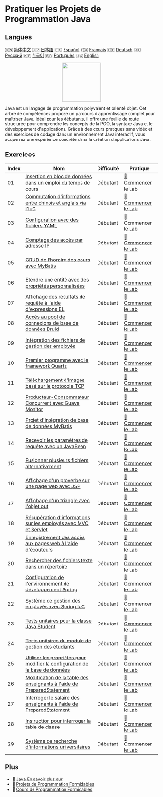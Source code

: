# Pratiquer les Projets de Programmation Java

## Langues

🇨🇳 [简体中文](README_zh.md) 🇯🇵 [日本語](README_ja.md) 🇪🇸 [Español](README_es.md) 🇫🇷 [Français](README_fr.md) 🇩🇪 [Deutsch](README_de.md) 🇷🇺 [Русский](README_ru.md) 🇰🇷 [한국어](README_ko.md) 🇧🇷 [Português](README_pt.md) 🇺🇸 [English](README.md) 

<div align="center">
<img width="128px" src="https://file.labex.io/path/vBtgM8cNsQFn.png">
</div>

Java est un langage de programmation polyvalent et orienté objet. Cet arbre de compétences propose un parcours d'apprentissage complet pour maîtriser Java. Idéal pour les débutants, il offre une feuille de route structurée pour comprendre les concepts de la POO, la syntaxe Java et le développement d'applications. Grâce à des cours pratiques sans vidéo et des exercices de codage dans un environnement Java interactif, vous acquerrez une expérience concrète dans la création d'applications Java.

## Exercices

|   Index | Nom                                                                                                                                                                 | Difficulté   | Pratique                                                                                                       |
|---------|---------------------------------------------------------------------------------------------------------------------------------------------------------------------|--------------|----------------------------------------------------------------------------------------------------------------|
|      01 | [Insertion en bloc de données dans un emploi du temps de cours](https://labex.io/fr/courses/project-bulk-insert-data-into-course-schedule)                          | Débutant     | [🚀 Commencer le Lab](https://labex.io/fr/courses/project-bulk-insert-data-into-course-schedule)               |
|      02 | [Commutation d'informations entre chinois et anglais via l'IoC](https://labex.io/fr/courses/project-chinese-english-information-switching-via-ioc)                  | Débutant     | [🚀 Commencer le Lab](https://labex.io/fr/courses/project-chinese-english-information-switching-via-ioc)       |
|      03 | [Configuration avec des fichiers YAML](https://labex.io/fr/courses/project-configuring-with-yaml-files)                                                             | Débutant     | [🚀 Commencer le Lab](https://labex.io/fr/courses/project-configuring-with-yaml-files)                         |
|      04 | [Comptage des accès par adresse IP](https://labex.io/fr/courses/project-counting-access-times-by-ip)                                                                | Débutant     | [🚀 Commencer le Lab](https://labex.io/fr/courses/project-counting-access-times-by-ip)                         |
|      05 | [CRUD de l'horaire des cours avec MyBatis](https://labex.io/fr/courses/project-course-schedule-crud-with-mybatis)                                                   | Débutant     | [🚀 Commencer le Lab](https://labex.io/fr/courses/project-course-schedule-crud-with-mybatis)                   |
|      06 | [Étendre une entité avec des propriétés personnalisées](https://labex.io/fr/courses/project-custom-type-handler)                                                    | Débutant     | [🚀 Commencer le Lab](https://labex.io/fr/courses/project-custom-type-handler)                                 |
|      07 | [Affichage des résultats de requête à l'aide d'expressions EL](https://labex.io/fr/courses/project-displaying-query-results-using-el-expressions)                   | Débutant     | [🚀 Commencer le Lab](https://labex.io/fr/courses/project-displaying-query-results-using-el-expressions)       |
|      08 | [Accès au pool de connexions de base de données Druid](https://labex.io/fr/courses/project-druid-database-connection-pool-access)                                   | Débutant     | [🚀 Commencer le Lab](https://labex.io/fr/courses/project-druid-database-connection-pool-access)               |
|      09 | [Intégration des fichiers de gestion des employés](https://labex.io/fr/courses/project-employee-management-file-integration)                                        | Débutant     | [🚀 Commencer le Lab](https://labex.io/fr/courses/project-employee-management-file-integration)                |
|      10 | [Premier programme avec le framework Quartz](https://labex.io/fr/courses/project-first-program-with-quartz-framework)                                               | Débutant     | [🚀 Commencer le Lab](https://labex.io/fr/courses/project-first-program-with-quartz-framework)                 |
|      11 | [Téléchargement d'images basé sur le protocole TCP](https://labex.io/fr/courses/project-image-upload-based-on-tcp-protocol)                                         | Débutant     | [🚀 Commencer le Lab](https://labex.io/fr/courses/project-image-upload-based-on-tcp-protocol)                  |
|      12 | [Producteur-Consommateur Concurrent avec Guava Monitor](https://labex.io/fr/courses/project-implement-thread-communication)                                         | Débutant     | [🚀 Commencer le Lab](https://labex.io/fr/courses/project-implement-thread-communication)                      |
|      13 | [Projet d'intégration de base de données MyBatis](https://labex.io/fr/courses/project-input-parameter-practice)                                                     | Débutant     | [🚀 Commencer le Lab](https://labex.io/fr/courses/project-input-parameter-practice)                            |
|      14 | [Recevoir les paramètres de requête avec un JavaBean](https://labex.io/fr/courses/project-javabean-mutiple-parameters)                                              | Débutant     | [🚀 Commencer le Lab](https://labex.io/fr/courses/project-javabean-mutiple-parameters)                         |
|      15 | [Fusionner plusieurs fichiers alternativement](https://labex.io/fr/courses/project-merge-multiple-files-alternately)                                                | Débutant     | [🚀 Commencer le Lab](https://labex.io/fr/courses/project-merge-multiple-files-alternately)                    |
|      16 | [Affichage d'un proverbe sur une page web avec JSP](https://labex.io/fr/courses/project-output-a-quote)                                                             | Débutant     | [🚀 Commencer le Lab](https://labex.io/fr/courses/project-output-a-quote)                                      |
|      17 | [Affichage d'un triangle avec l'objet out](https://labex.io/fr/courses/project-outputting-triangle-with-out-object)                                                 | Débutant     | [🚀 Commencer le Lab](https://labex.io/fr/courses/project-outputting-triangle-with-out-object)                 |
|      18 | [Récupération d'informations sur les employés avec MVC et Servlet](https://labex.io/fr/courses/project-query-employee-information)                                  | Débutant     | [🚀 Commencer le Lab](https://labex.io/fr/courses/project-query-employee-information)                          |
|      19 | [Enregistrement des accès aux pages web à l'aide d'écouteurs](https://labex.io/fr/courses/project-recording-web-page-accesses-using-listeners)                      | Débutant     | [🚀 Commencer le Lab](https://labex.io/fr/courses/project-recording-web-page-accesses-using-listeners)         |
|      20 | [Rechercher des fichiers texte dans un répertoire](https://labex.io/fr/courses/project-search-for-text-files-in-directory)                                          | Débutant     | [🚀 Commencer le Lab](https://labex.io/fr/courses/project-search-for-text-files-in-directory)                  |
|      21 | [Configuration de l'environnement de développement Spring](https://labex.io/fr/courses/project-setting-up-spring-development-environment)                           | Débutant     | [🚀 Commencer le Lab](https://labex.io/fr/courses/project-setting-up-spring-development-environment)           |
|      22 | [Système de gestion des employés avec Spring IoC](https://labex.io/fr/courses/project-spring-ioc-employee-management-system)                                        | Débutant     | [🚀 Commencer le Lab](https://labex.io/fr/courses/project-spring-ioc-employee-management-system)               |
|      23 | [Tests unitaires pour la classe Java Student](https://labex.io/fr/courses/project-student-class-test)                                                               | Débutant     | [🚀 Commencer le Lab](https://labex.io/fr/courses/project-student-class-test)                                  |
|      24 | [Tests unitaires du module de gestion des étudiants](https://labex.io/fr/courses/project-student-management-module-unit-testing)                                    | Débutant     | [🚀 Commencer le Lab](https://labex.io/fr/courses/project-student-management-module-unit-testing)              |
|      25 | [Utiliser les propriétés pour modifier la configuration de la base de données](https://labex.io/fr/courses/project-use-properties-to-modify-database-configuration) | Débutant     | [🚀 Commencer le Lab](https://labex.io/fr/courses/project-use-properties-to-modify-database-configuration)     |
|      26 | [Modification de la table des enseignants à l'aide de PreparedStatement](https://labex.io/fr/courses/project-modifying-the-teacher-table-using-preparedstatement)   | Débutant     | [🚀 Commencer le Lab](https://labex.io/fr/courses/project-modifying-the-teacher-table-using-preparedstatement) |
|      27 | [Interroger le salaire des enseignants à l'aide de PreparedStatement](https://labex.io/fr/courses/project-query-teacher-salary-using-preparedstatement)             | Débutant     | [🚀 Commencer le Lab](https://labex.io/fr/courses/project-query-teacher-salary-using-preparedstatement)        |
|      28 | [Instruction pour interroger la table de classe](https://labex.io/fr/courses/project-statement-for-querying-teacher-table)                                          | Débutant     | [🚀 Commencer le Lab](https://labex.io/fr/courses/project-statement-for-querying-teacher-table)                |
|      29 | [Système de recherche d'informations universitaires](https://labex.io/fr/courses/project-university-information-query-system)                                       | Débutant     | [🚀 Commencer le Lab](https://labex.io/fr/courses/project-university-information-query-system)                 |

## Plus

- 🔗 [Java En savoir plus sur](https://labex.io/fr/skilltrees/java)
- 🔗 [Projets de Programmation Formidables](https://github.com/labex-labs/awesome-programming-projects)
- 🔗 [Cours de Programmation Formidables](https://github.com/labex-labs/awesome-programming-courses)

